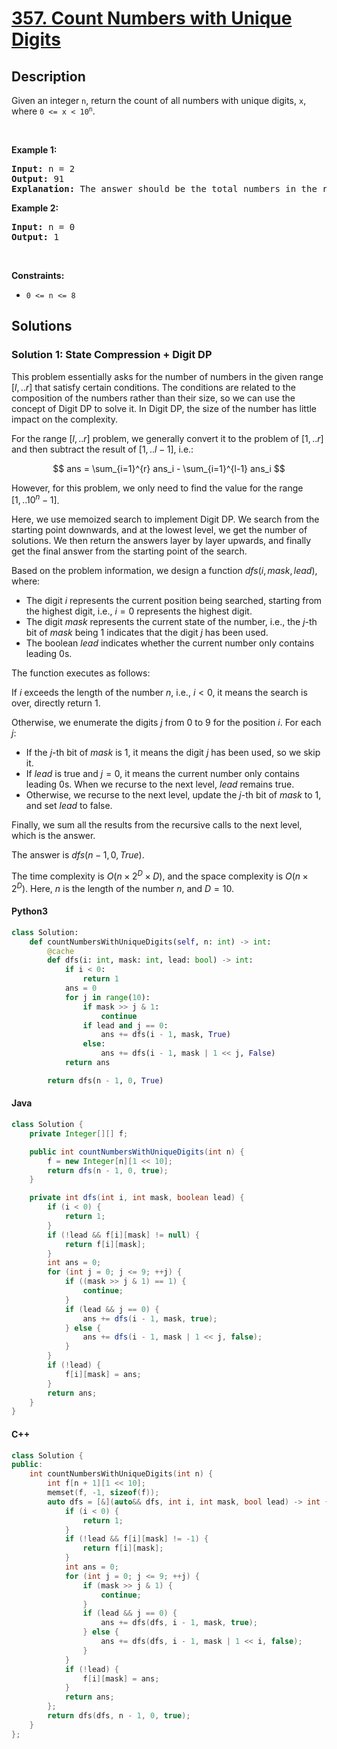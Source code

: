 # [357. Count Numbers with Unique Digits](https://leetcode.com/problems/count-numbers-with-unique-digits)

## Description

<!-- description:start -->

<p>Given an integer <code>n</code>, return the count of all numbers with unique digits, <code>x</code>, where <code>0 &lt;= x &lt; 10<sup>n</sup></code>.</p>

<p>&nbsp;</p>
<p><strong class="example">Example 1:</strong></p>

<pre>
<strong>Input:</strong> n = 2
<strong>Output:</strong> 91
<strong>Explanation:</strong> The answer should be the total numbers in the range of 0 &le; x &lt; 100, excluding 11,22,33,44,55,66,77,88,99
</pre>

<p><strong class="example">Example 2:</strong></p>

<pre>
<strong>Input:</strong> n = 0
<strong>Output:</strong> 1
</pre>

<p>&nbsp;</p>
<p><strong>Constraints:</strong></p>

<ul>
	<li><code>0 &lt;= n &lt;= 8</code></li>
</ul>

<!-- description:end -->

## Solutions

<!-- solution:start -->

### Solution 1: State Compression + Digit DP

This problem essentially asks for the number of numbers in the given range $[l, ..r]$ that satisfy certain conditions. The conditions are related to the composition of the numbers rather than their size, so we can use the concept of Digit DP to solve it. In Digit DP, the size of the number has little impact on the complexity.

For the range $[l, ..r]$ problem, we generally convert it to the problem of $[1, ..r]$ and then subtract the result of $[1, ..l - 1]$, i.e.:

$$
ans = \sum_{i=1}^{r} ans_i -  \sum_{i=1}^{l-1} ans_i
$$

However, for this problem, we only need to find the value for the range $[1, ..10^n-1]$.

Here, we use memoized search to implement Digit DP. We search from the starting point downwards, and at the lowest level, we get the number of solutions. We then return the answers layer by layer upwards, and finally get the final answer from the starting point of the search.

Based on the problem information, we design a function $\textit{dfs}(i, \textit{mask}, \textit{lead})$, where:

-   The digit $i$ represents the current position being searched, starting from the highest digit, i.e., $i = 0$ represents the highest digit.
-   The digit $\textit{mask}$ represents the current state of the number, i.e., the $j$-th bit of $\textit{mask}$ being $1$ indicates that the digit $j$ has been used.
-   The boolean $\textit{lead}$ indicates whether the current number only contains leading $0$s.

The function executes as follows:

If $i$ exceeds the length of the number $n$, i.e., $i < 0$, it means the search is over, directly return $1$.

Otherwise, we enumerate the digits $j$ from $0$ to $9$ for the position $i$. For each $j$:

-   If the $j$-th bit of $\textit{mask}$ is $1$, it means the digit $j$ has been used, so we skip it.
-   If $\textit{lead}$ is true and $j = 0$, it means the current number only contains leading $0$s. When we recurse to the next level, $\textit{lead}$ remains true.
-   Otherwise, we recurse to the next level, update the $j$-th bit of $\textit{mask}$ to $1$, and set $\textit{lead}$ to false.

Finally, we sum all the results from the recursive calls to the next level, which is the answer.

The answer is $\textit{dfs}(n - 1, 0, \textit{True})$.

The time complexity is $O(n \times 2^D \times D)$, and the space complexity is $O(n \times 2^D)$. Here, $n$ is the length of the number $n$, and $D = 10$.

#### Python3

```python
class Solution:
    def countNumbersWithUniqueDigits(self, n: int) -> int:
        @cache
        def dfs(i: int, mask: int, lead: bool) -> int:
            if i < 0:
                return 1
            ans = 0
            for j in range(10):
                if mask >> j & 1:
                    continue
                if lead and j == 0:
                    ans += dfs(i - 1, mask, True)
                else:
                    ans += dfs(i - 1, mask | 1 << j, False)
            return ans

        return dfs(n - 1, 0, True)
```

#### Java

```java
class Solution {
    private Integer[][] f;

    public int countNumbersWithUniqueDigits(int n) {
        f = new Integer[n][1 << 10];
        return dfs(n - 1, 0, true);
    }

    private int dfs(int i, int mask, boolean lead) {
        if (i < 0) {
            return 1;
        }
        if (!lead && f[i][mask] != null) {
            return f[i][mask];
        }
        int ans = 0;
        for (int j = 0; j <= 9; ++j) {
            if ((mask >> j & 1) == 1) {
                continue;
            }
            if (lead && j == 0) {
                ans += dfs(i - 1, mask, true);
            } else {
                ans += dfs(i - 1, mask | 1 << j, false);
            }
        }
        if (!lead) {
            f[i][mask] = ans;
        }
        return ans;
    }
}
```

#### C++

```cpp
class Solution {
public:
    int countNumbersWithUniqueDigits(int n) {
        int f[n + 1][1 << 10];
        memset(f, -1, sizeof(f));
        auto dfs = [&](auto&& dfs, int i, int mask, bool lead) -> int {
            if (i < 0) {
                return 1;
            }
            if (!lead && f[i][mask] != -1) {
                return f[i][mask];
            }
            int ans = 0;
            for (int j = 0; j <= 9; ++j) {
                if (mask >> j & 1) {
                    continue;
                }
                if (lead && j == 0) {
                    ans += dfs(dfs, i - 1, mask, true);
                } else {
                    ans += dfs(dfs, i - 1, mask | 1 << i, false);
                }
            }
            if (!lead) {
                f[i][mask] = ans;
            }
            return ans;
        };
        return dfs(dfs, n - 1, 0, true);
    }
};
```

<!-- solution:end -->

<!-- problem:end -->